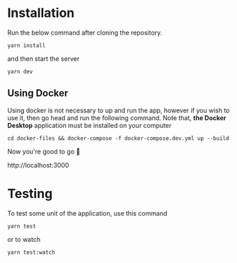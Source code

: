 # Installation

Run the below command after cloning the repository.

`yarn install`

and then start the server

`yarn dev`

## Using Docker

Using docker is not necessary to up and run the app, however if you wish to use it, then go head and run the following command. Note that, **the Docker Desktop** application must be installed on your computer

`cd docker-files && docker-compose -f docker-compose.dev.yml up --build`

Now you're good to go 🚀

http://localhost:3000

# Testing

To test some unit of the application, use this command

`yarn test`

or to watch

`yarn test:watch`
